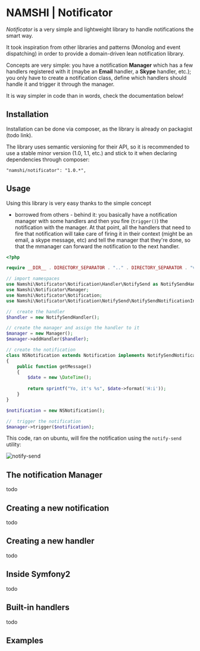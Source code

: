 # NAMSHI | Notificator

*Notificator* is a very simple and
lightweight library to handle
notifications the smart way.

It took inspiration from other
libraries and patterns (Monolog and event dispatching)
in order to provide a domain-driven
lean notification library.

Concepts are very simple: you have a
notification **Manager** which has a
few handlers registered with it (maybe an
**Email** handler, a **Skype** handler, etc.);
you only have to create a notification
class, define which handlers should
handle it and trigger it through the manager.

It is way simpler in code than in words, check
the documentation below!

## Installation

Installation can be done via composer, as the
library is already on packagist (todo link).

The library uses semantic versioning for their API,
so it is recommended to use a stable minor version
(1.0, 1.1, etc.) and stick to it when declaring dependencies
through composer:

```
"namshi/notificator": "1.0.*",
```

## Usage

Using this library is very easy thanks to the simple concept
- borrowed from others - behind it: you basically have a
notification manager with some handlers and then you fire
(`trigger()`) the notification with the manager. At that point,
all the handlers that need to fire that notification will take
care of firing it in their context (might be an email, a skype message, etc)
and tell the manager that they're done, so that the mmanager
can forward the notification to the next handler.

``` php
<?php

require __DIR__ . DIRECTORY_SEPARATOR . ".." . DIRECTORY_SEPARATOR . "vendor" . DIRECTORY_SEPARATOR . "autoload.php";

// import namespaces
use Namshi\Notificator\Notification\Handler\NotifySend as NotifySendHandler;
use Namshi\Notificator\Manager;
use Namshi\Notificator\Notification;
use Namshi\Notificator\Notification\NotifySend\NotifySendNotificationInterface;

//  create the handler
$handler = new NotifySendHandler();

// create the manager and assign the handler to it
$manager = new Manager();
$manager->addHandler($handler);

// create the notification
class NSNotification extends Notification implements NotifySendNotificationInterface
{
    public function getMessage()
    {
        $date = new \DateTime();
        
        return sprintf("Yo, it's %s", $date->format('H:i'));
    }
}

$notification = new NSNotification();

//  trigger the notification
$manager->trigger($notification);
```

This code, ran on ubuntu, will fire the notification using the
`notify-send` utility:

![notify-send](http://odino.org/images/phpunit-notification-ko.png)

## The notification Manager

todo

## Creating a new notification

todo

## Creating a new handler

todo

## Inside Symfony2

todo

## Built-in handlers

todo

## Examples